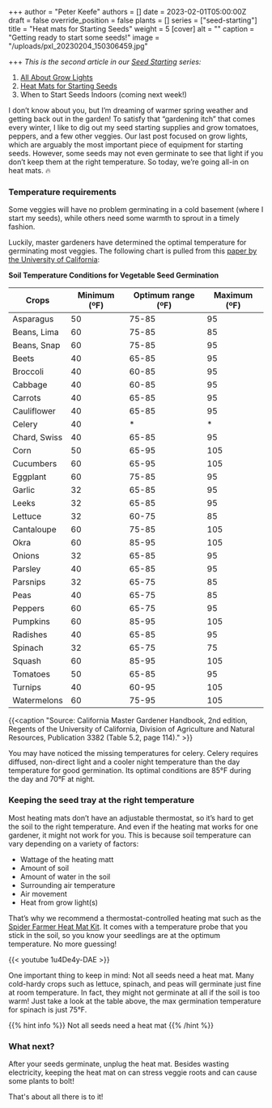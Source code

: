 +++
author = "Peter Keefe"
authors = []
date = 2023-02-01T05:00:00Z
draft = false
override_position = false
plants = []
series = ["seed-starting"]
title = "Heat mats for Starting Seeds"
weight = 5
[cover]
alt = ""
caption = "Getting ready to start some seeds!"
image = "/uploads/pxl_20230204_150306459.jpg"

+++
*This is the second article in our [Seed Starting](../../series/seed-starting/) series:*
1. [All About Grow Lights](../grow-lights)
2. [Heat Mats for Starting Seeds](../heat-pads)
3. When to Start Seeds Indoors (coming next week!)


I don’t know about you, but I’m dreaming of warmer spring weather and getting back out in the garden! To satisfy that “gardening itch” that comes every winter, I like to dig out my seed starting supplies and grow tomatoes, peppers, and a few other veggies. Our last post focused on grow lights, which are arguably the most important piece of equipment for starting seeds. However, some seeds may not even germinate to see that light if you don’t keep them at the right temperature. So today, we’re going all-in on heat mats. 🔥

### Temperature requirements

Some veggies will have no problem germinating in a cold basement (where I start my seeds), while others need some warmth to sprout in a timely fashion.

Luckily, master gardeners have determined the optimal temperature for germinating most veggies. The following chart is pulled from this [paper by the University of California](https://sacmg.ucanr.edu/files/164220.pdf):

**Soil Temperature Conditions for Vegetable Seed Germination**

| Crops          | Minimum (ºF)  | Optimum range (ºF) | Maximum (ºF) |
|----------------|---------------|--------------------|--------------|
| Asparagus      | 50            | 75-85              | 95           |
| Beans, Lima    | 60            | 75-85              | 85           |
| Beans, Snap    | 60            | 75-85              | 95           |
| Beets          | 40            | 65-85              | 95           |
| Broccoli       | 40            | 60-85              | 95           |
| Cabbage        | 40            | 60-85              | 95           |
| Carrots        | 40            | 65-85              | 95           |
| Cauliflower    | 40            | 65-85              | 95           |
| Celery         | 40            | *                  | *            |
| Chard, Swiss   | 40            | 65-85              | 95           |
| Corn           | 50            | 65-95              | 105          |
| Cucumbers      | 60            | 65-95              | 105          |
| Eggplant       | 60            | 75-85              | 95           |
| Garlic         | 32            | 65-85              | 95           |
| Leeks          | 32            | 65-85              | 95           |
| Lettuce        | 32            | 60-75              | 85           |
| Cantaloupe     | 60            | 75-85              | 105          |
| Okra           | 60            | 85-95              | 105          |
| Onions         | 32            | 65-85              | 95           |
| Parsley        | 40            | 65-85              | 95           |
| Parsnips       | 32            | 65-75              | 85           |
| Peas           | 40            | 65-75              | 85           |
| Peppers        | 60            | 65-75              | 95           |
| Pumpkins       | 60            | 85-95              | 105          |
| Radishes       | 40            | 65-85              | 95           |
| Spinach        | 32            | 65-75              | 75           |
| Squash         | 60            | 85-95              | 105          |
| Tomatoes       | 50            | 65-85              | 95           |
| Turnips        | 40            | 60-95              | 105          |
| Watermelons    | 60            | 75-95              | 105          |

{{<caption "Source: California Master Gardener Handbook, 2nd edition, Regents of the University of California, Division of Agriculture and Natural Resources, Publication 3382 (Table 5.2, page 114)." >}}

You may have noticed the missing temperatures for celery. Celery requires diffused, non-direct light and a cooler night temperature than the day temperature for good germination. Its optimal conditions are 85°F during the day and 70°F at night.


### Keeping the seed tray at the right temperature

Most heating mats don’t have an adjustable thermostat, so it’s hard to get the soil to the right temperature. And even if the heating mat works for one gardener, it might not work for you. This is because soil temperature can vary depending on a variety of factors:

- Wattage of the heating matt
- Amount of soil
- Amount of water in the soil
- Surrounding air temperature
- Air movement
- Heat from grow light(s)

That’s why we recommend a thermostat-controlled heating mat such as the [Spider Farmer Heat Mat Kit](https://www.amazon.com/Spider-Farmer-Thermostat-Controller-Germination/dp/B09DPKXRRD). It comes with a temperature probe that you stick in the soil, so you know your seedlings are at the optimum temperature. No more guessing!

{{< youtube 1u4De4y-DAE >}}

One important thing to keep in mind: Not all seeds need a heat mat. Many cold-hardy crops such as lettuce, spinach, and peas will germinate just fine at room temperature. In fact, they might not germinate at all if the soil is too warm! Just take a look at the table above, the max germination temperature for spinach is just 75°F.

{{% hint info %}}
Not all seeds need a heat mat
{{% /hint %}}

### What next?

After your seeds germinate, unplug the heat mat. Besides wasting electricity, keeping the heat mat on can stress veggie roots and can cause some plants to bolt!

That's about all there is to it!
